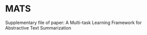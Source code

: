 # MATS
Supplementary file of paper: A Multi-task Learning Framework for Abstractive Text Summarization
